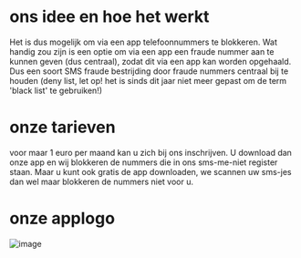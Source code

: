 # ons idee en hoe het werkt
Het is dus mogelijk om via een app telefoonnummers te blokkeren. Wat handig zou zijn is een optie om via een app een fraude nummer aan te kunnen geven (dus centraal), zodat dit via een app kan worden opgehaald. Dus een soort SMS fraude bestrijding door fraude nummers centraal bij te houden (deny list, let op! het is sinds dit jaar niet meer gepast om de term 'black list' te gebruiken!)

# onze tarieven
voor maar 1 euro per maand kan u zich bij ons inschrijven. U download dan onze app en wij blokkeren de nummers die in ons sms-me-niet register staan. Maar u kunt ook gratis de app downloaden, we scannen uw sms-jes dan wel maar blokkeren de nummers niet voor u.

# onze applogo
![image](https://user-images.githubusercontent.com/84903135/122367725-f76d2c00-cf5c-11eb-818c-d63b06a614d1.png)

